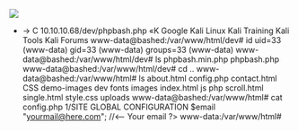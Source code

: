 ![](Maszyny/Linux/Bashed/Pasted%20image%2020210815165033.png)

+ → C
10.10.10.68/dev/phpbash.php
«K
Google Kali Linux Kali Training Kali Tools Kali Forums
www-data@bashed:/var/www/html/dev# id
uid=33 (www-data) gid=33 (www-data) groups=33 (www-data)
www-data@bashed:/var/www/html/dev# ls
phpbash.min.php
phpbash.php
www-data@bashed:/var/www/html/dev# cd ..
www-data@bashed:/var/www/html# ls
about.html
config.php
contact.html
CSS
demo-images
dev
fonts
images
index.html
js
php
scroll.html
single.html
style.css
uploads
www-data@bashed:/var/www/html# cat config.php
1/SITE GLOBAL CONFIGURATION
$email "yourmail@here.com"; //<-- Your email
?>
www-data:/var/www/html#
